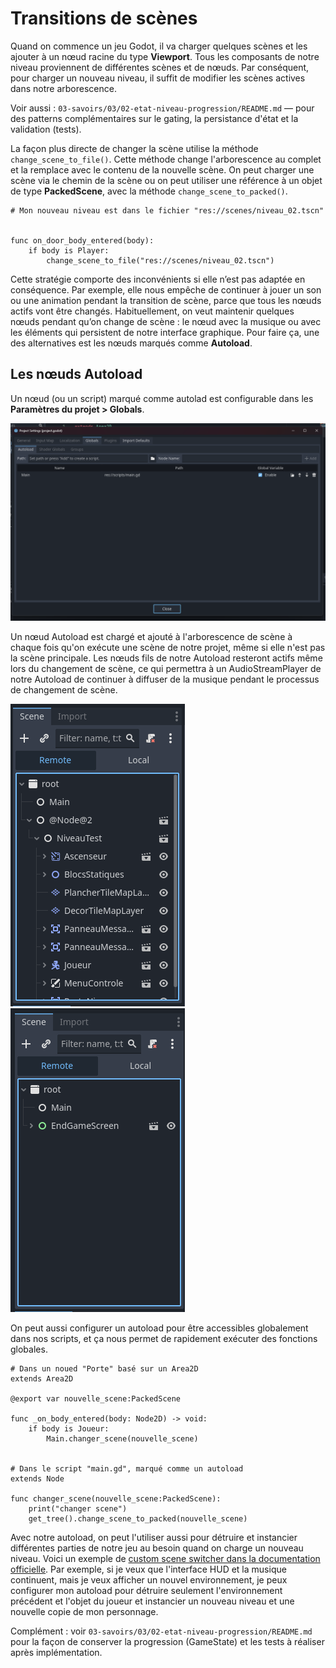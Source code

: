 # Transitions de scènes

Quand on commence un jeu Godot, il va charger quelques scènes et les ajouter à un nœud racine du type **Viewport**. Tous les composants de notre niveau proviennent de différentes scènes et de nœuds. Par conséquent, pour charger un nouveau niveau, il suffit de modifier les scènes actives dans notre arborescence.

Voir aussi : `03-savoirs/03/02-etat-niveau-progression/README.md` — pour des patterns complémentaires sur le gating, la persistance d'état et la validation (tests).

La façon plus directe de changer la scène utilise la méthode `change_scene_to_file()`. Cette méthode change l'arborescence au complet et la remplace avec le contenu de la nouvelle scène. On peut charger une scène via le chemin de la scène ou on peut utiliser une référence à un objet de type **PackedScene**, avec la méthode `change_scene_to_packed()`. 

```gdscript
# Mon nouveau niveau est dans le fichier "res://scenes/niveau_02.tscn"


func on_door_body_entered(body):
    if body is Player:
        change_scene_to_file("res://scenes/niveau_02.tscn")
```

Cette stratégie comporte des inconvénients si elle n’est pas adaptée en conséquence. Par exemple, elle nous empêche de continuer à jouer un son ou une animation pendant la transition de scène, parce que tous les nœuds actifs vont être changés. Habituellement, on veut maintenir quelques nœuds pendant qu’on change de scène : le nœud avec la musique ou avec les éléments qui persistent de notre interface graphique. Pour faire ça, une des alternatives est les nœuds marqués comme **Autoload**.

## Les nœuds Autoload


Un nœud (ou un script) marqué comme autolad est configurable dans les **Paramètres du projet > Globals**. 

![Configuration d'un autoload appelés "Main".](image-2.png)

Un nœud Autoload est chargé et ajouté à l'arborescence de scène à chaque fois qu'on exécute une scène de notre projet, même si elle n'est pas la scène principale. Les nœuds fils de notre Autoload resteront actifs même lors du changement de scène, ce qui permettra à un AudioStreamPlayer de notre Autoload de continuer à diffuser de la musique pendant le processus de changement de scène. 

![Arborescence avant changement avec un Autoload](image.png)
![Arborescence après changement](image-1.png)


On peut aussi configurer un autoload pour être accessibles globalement dans nos scripts, et ça nous permet de rapidement exécuter des fonctions globales.


```gdscript
# Dans un noued "Porte" basé sur un Area2D
extends Area2D

@export var nouvelle_scene:PackedScene

func _on_body_entered(body: Node2D) -> void:
    if body is Joueur:
        Main.changer_scene(nouvelle_scene)


# Dans le script "main.gd", marqué comme un autoload
extends Node

func changer_scene(nouvelle_scene:PackedScene):
    print("changer scene")
    get_tree().change_scene_to_packed(nouvelle_scene)
```

Avec notre autoload, on peut l'utiliser aussi pour détruire et instancier différentes parties de notre jeu au besoin quand on charge un nouveau niveau. Voici un exemple de [custom scene switcher dans la documentation officielle](https://docs.godotengine.org/en/stable/tutorials/scripting/singletons_autoload.html#custom-scene-switcher). Par exemple, si je veux que l'interface HUD et la musique continuent, mais je veux afficher un nouvel environnement, je peux configurer mon autoload pour détruire seulement l'environnement précédent et l'objet du joueur et instancier un nouveau niveau et une nouvelle copie de mon personnage.

Complément : voir `03-savoirs/03/02-etat-niveau-progression/README.md` pour la façon de conserver la progression (GameState) et les tests à réaliser après implémentation.